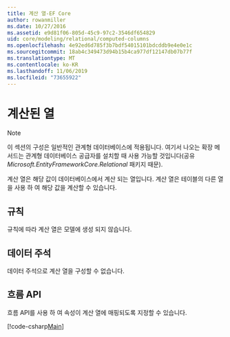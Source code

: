 ```yaml
---
title: 계산 열-EF Core
author: rowanmiller
ms.date: 10/27/2016
ms.assetid: e9d81f06-805d-45c9-97c2-3546df654829
uid: core/modeling/relational/computed-columns
ms.openlocfilehash: 4e92ed6d785f3b7bdf54015101bdcddb9e4e0e1c
ms.sourcegitcommit: 18ab4c349473d94b15b4ca977df12147db07b77f
ms.translationtype: MT
ms.contentlocale: ko-KR
ms.lasthandoff: 11/06/2019
ms.locfileid: "73655922"
---
```

# <a name="computed-columns"></a>계산된 열

> [!NOTE]  
> 이 섹션의 구성은 일반적인 관계형 데이터베이스에 적용됩니다. 여기서 나오는 확장 메서드는 관계형 데이터베이스 공급자를 설치할 때 사용 가능할 것입니다(공유 *Microsoft.EntityFrameworkCore.Relational* 패키지 때문).

계산 열은 해당 값이 데이터베이스에서 계산 되는 열입니다. 계산 열은 테이블의 다른 열을 사용 하 여 해당 값을 계산할 수 있습니다.

## <a name="conventions"></a>규칙

규칙에 따라 계산 열은 모델에 생성 되지 않습니다.

## <a name="data-annotations"></a>데이터 주석

데이터 주석으로 계산 열을 구성할 수 없습니다.

## <a name="fluent-api"></a>흐름 API

흐름 API를 사용 하 여 속성이 계산 열에 매핑되도록 지정할 수 있습니다.

[!code-csharp[Main](../../../../samples/core/Modeling/FluentAPI/Relational/ComputedColumn.cs?name=ComputedColumn&highlight=9)]
